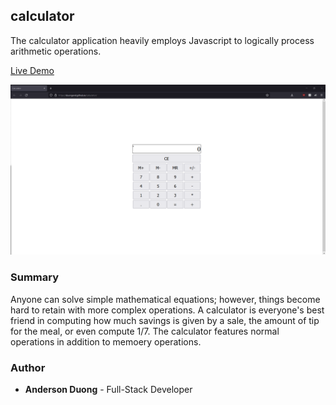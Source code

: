 ## calculator

The calculator application heavily employs Javascript to logically process arithmetic operations.  

[Live Demo](https://duongand.github.io/calculator/)

![demo-screenshot](./demo-screenshot.png)

### Summary

Anyone can solve simple mathematical equations; however, things become hard to retain with more complex operations. A calculator is everyone's best friend in computing how much savings is given by a sale, the amount of tip for the meal, or even compute 1/7. The calculator features normal operations in addition to memoery operations. 

### Author

* **Anderson Duong** - Full-Stack Developer